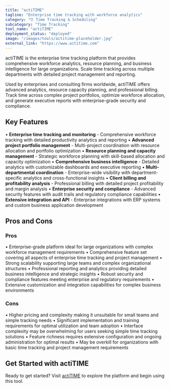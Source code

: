```yaml
---
title: "actiTIME"
tagline: "Enterprise time tracking with workforce analytics"
category: "⏰ Time Tracking & Scheduling"
subcategory: "Time Tracking"
tool_name: "actiTIME"
deployment_status: "deployed"
image: "/images/tools/actitime-placeholder.jpg"
external_link: "https://www.actitime.com"
---
```

actiTIME is the enterprise time tracking platform that provides comprehensive workforce analytics, resource planning, and business intelligence for large organizations. Scale time tracking across multiple departments with detailed project management and reporting.

Used by enterprises and consulting firms worldwide, actiTIME offers advanced analytics, resource capacity planning, and professional billing. Track time across complex project portfolios, optimize workforce allocation, and generate executive reports with enterprise-grade security and compliance.

## Key Features

• **Enterprise time tracking and monitoring** - Comprehensive workforce tracking with detailed productivity analytics and reporting
• **Advanced project portfolio management** - Multi-project coordination with resource allocation and portfolio optimization
• **Resource planning and capacity management** - Strategic workforce planning with skill-based allocation and capacity optimization
• **Comprehensive business intelligence** - Detailed analytics with customizable dashboards and executive reporting
• **Multi-departmental coordination** - Enterprise-wide visibility with department-specific analytics and cross-functional insights
• **Client billing and profitability analysis** - Professional billing with detailed project profitability and margin analysis
• **Enterprise security and compliance** - Advanced security features with audit trails and regulatory compliance capabilities
• **Extensive integration and API** - Enterprise integrations with ERP systems and custom business application development

## Pros and Cons

### Pros
• Enterprise-grade platform ideal for large organizations with complex workforce management requirements
• Comprehensive feature set covering all aspects of enterprise time tracking and project management
• Strong scalability supporting large teams and complex organizational structures
• Professional reporting and analytics providing detailed business intelligence and strategic insights
• Robust security and compliance features meeting enterprise and regulatory requirements
• Extensive customization and integration capabilities for complex business environments

### Cons
• Higher pricing and complexity making it unsuitable for small teams and simple tracking needs
• Significant implementation and training requirements for optimal utilization and team adoption
• Interface complexity may be overwhelming for users seeking simple time tracking solutions
• Feature richness requires extensive configuration and ongoing administration for optimal results
• May be overkill for organizations with basic time tracking and project management requirements

## Get Started with actiTIME

Ready to get started? Visit [actiTIME](https://www.actitime.com/) to explore the platform and begin using this tool.